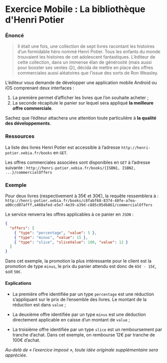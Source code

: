 # Exercice Mobile : La bibliothèque d'Henri Potier

### Énoncé

> Il était une fois, une collection de sept livres racontant les histoires d’un formidable héro nommé Henri Potier.
Tous les enfants du monde trouvaient les histoires de cet adolescent fantastiques.
L’éditeur de cette collection, dans un immense élan de générosité (mais aussi pour booster ses ventes :wink:),
décida de mettre en place des offres commerciales aussi aléatoires que l’issue des sorts de Ron Weasley.

L’éditeur vous demande de développer une application mobile Android ou iOS comprenant deux interfaces :

1. La première permet d’afficher les livres que l’on souhaite acheter ;
1. La seconde récapitule le panier sur lequel sera appliqué __la meilleure offre commerciale__.

Sachez que l’éditeur attachera une attention toute particulière à __la qualité des développements__.
&nbsp;

### Ressources

La liste des livres Henri Potier est accessible à l’adresse `http://henri-potier.xebia.fr/books` en `GET`.

Les offres commerciales associées sont disponibles en `GET` à l’adresse suivante : `http://henri-potier.xebia.fr/books/{ISBN1, ISBN2, ...}/commercialOffers`

### Exemple

Pour deux livres (respectivement à 35€ et 30€), la requête ressemblera à : `http://henri-potier.xebia.fr/books/c8fabf68-8374-48fe-a7ea-a00ccd07afff,a460afed-e5e7-4e39-a39d-c885c05db861/commercialOffers`

Le service renverra les offres applicables à ce panier en `JSON` :
```json
{
  "offers": [
    { "type": "percentage", "value": 5 },
    { "type": "minus", "value": 15 },
    { "type": "slice", "sliceValue": 100, "value": 12 }
  ]
}
```

Dans cet exemple, la promotion la plus intéressante pour le client est la promotion de type `minus`, le prix du panier attendu est donc de `65€ - 15€`, soit `50€`.

#### Explications

* La première offre identifiée par un type `percentage` est une réduction s’appliquant sur
le prix de l’ensemble des livres.
Le montant de la réduction est dans `value` ;

* La deuxième offre identifiée par un type `minus` est une déduction directement applicable
en caisse d’un montant de `value` ;

* La troisième offre identifiée par un type `slice` est un remboursement par tranche d’achat.
Dans cet exemple, on rembourse 12€ par tranche de 100€ d’achat.

*Au-delà de « l’exercice imposé », toute idée originale supplémentaire sera appréciée.*
